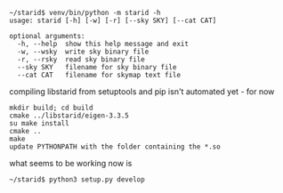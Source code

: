 
    ~/starid$ venv/bin/python -m starid -h
    usage: starid [-h] [-w] [-r] [--sky SKY] [--cat CAT]
    
    optional arguments:
      -h, --help  show this help message and exit
      -w, --wsky  write sky binary file
      -r, --rsky  read sky binary file
      --sky SKY   filename for sky binary file
      --cat CAT   filename for skymap text file

compiling libstarid from setuptools and pip isn't automated yet - for now

    mkdir build; cd build
    cmake ../libstarid/eigen-3.3.5
    su make install
    cmake ..
    make
    update PYTHONPATH with the folder containing the *.so

what seems to be working now is

    ~/starid$ python3 setup.py develop
